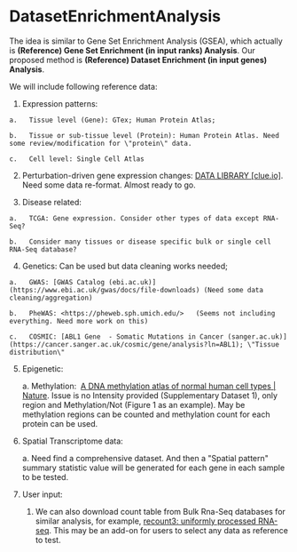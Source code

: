 # DatasetEnrichmentAnalysis

The idea is similar to Gene Set Enrichment Analysis (GSEA), which actually is **(Reference) Gene Set Enrichment (in input ranks) Analysis**. Our proposed method is **(Reference) Dataset Enrichment (in input genes) Analysis**.

We will include following reference data:

1.  Expression patterns:

```         
a.   Tissue level (Gene): GTex; Human Protein Atlas;

b.   Tissue or sub-tissue level (Protein): Human Protein Atlas. Need some review/modification for \"protein\" data.

c.   Cell level: Single Cell Atlas
```

2.  Perturbation-driven gene expression changes: [DATA LIBRARY [clue.io]](https://clue.io/data/CMap2020#LINCS2020). Need some data re-format. Almost ready to go.

3.  Disease related:

```         
a.   TCGA: Gene expression. Consider other types of data except RNA-Seq?

b.   Consider many tissues or disease specific bulk or single cell RNA-Seq database?
```

4.  Genetics: Can be used but data cleaning works needed;

```         
a.   GWAS: [GWAS Catalog (ebi.ac.uk)](https://www.ebi.ac.uk/gwas/docs/file-downloads) (Need some data cleaning/aggregation)

b.   PheWAS: <https://pheweb.sph.umich.edu/>   (Seems not including everything. Need more work on this)

c.   COSMIC: [ABL1 Gene  - Somatic Mutations in Cancer (sanger.ac.uk)](https://cancer.sanger.ac.uk/cosmic/gene/analysis?ln=ABL1); \"Tissue distribution\"
```

5.  Epigenetic:

    a.  Methylation:  [A DNA methylation atlas of normal human cell types \| Nature](https://www.nature.com/articles/s41586-022-05580-6). Issue is no Intensity provided (Supplementary Dataset 1), only region and Methylation/Not (Figure 1 as an example). May be methylation regions can be counted and methylation count for each protein can be used.

6.  Spatial Transcriptome data:

    a\. Need find a comprehensive dataset. And then a "Spatial pattern" summary statistic value will be generated for each gene in each sample to be tested.

7.  User input:

    1.  We can also download count table from Bulk Rna-Seq databases for similar analysis, for example, [recount3: uniformly processed RNA-seq](https://rna.recount.bio/). This may be an add-on for users to select any data as reference to test.
